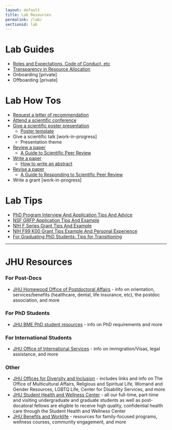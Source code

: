 ```yaml
---
layout: default
title: Lab Resources
permalink: /lab/
sectionid: lab
---
```


# Lab Guides

- [Roles and Expectations, Code of Conduct, etc](/assets/docs/lab_guide)
- [Transparency in Resource Allocation](/assets/docs/transparency)
- Onboarding [private]
- Offboarding [private]

# Lab How Tos
- [Request a letter of recommendation](https://livejohnshopkins-my.sharepoint.com/:w:/g/personal/jfan9_jh_edu/EYN1gCrqAC1Ek_0lMkb74tcB5UhWs-HXx5XKGkXR4R4sbg?e=BSUZ1D)
- [Attend a scientific conference](https://livejohnshopkins-my.sharepoint.com/:w:/g/personal/jfan9_jh_edu/EdVRK3qdKMJJlDL57aoggnwB_QOrsr4a3mjFmRv4zghqFQ?e=JQfMOj)
- [Give a scientific poster presentation](/assets/docs/give_a_scientific_poster_presentation)
  - [Poster template](https://livejohnshopkins-my.sharepoint.com/:u:/g/personal/jfan9_jh_edu/EQW2PwxG9C9DqWmFdkGvJXkBUqTDYxxzQo6m3Kz-QgBxoQ?e=ArjEXo)
- Give a scientific talk [work-in-progress]
  - Presentation theme
- [Review a paper](https://livejohnshopkins-my.sharepoint.com/:w:/g/personal/jfan9_jh_edu/EQw6uaR_5TJAiCSRwQdjhB4BUoEDCJvRJxCWH0u152wLHg?e=cPqKtV)
  - [A Guide to Scientific Peer Review](/blog/2020/03/23/a-guide-to-scientific-peer-review/)
- [Write a paper](/assets/docs/write_a_paper)
  - [How to write an abstract](/blog/2019/09/24/how-to-write-an-abstract/)
- [Revise a paper](/assets/docs/revise_a_paper)
  - [A Guide to Responding to Scientific Peer Review](/blog/2020/06/17/responding-to-scientific-peer-review/)
- Write a grant [work-in-progress]

# Lab Tips
- [PhD Program Interview And Application Tips And Advice](https://jef.works/blog/2018/02/26/phd-program-interview-and-application-tips-and-advice/)
- [NSF GRFP Application Tips And Example](https://jef.works/blog/2017/10/15/NSF-GRFP-application-tips-and-example/)
- [NIH F Series Grant Tips And Example](https://jef.works/blog/2017/10/19/NIH-F-series-grant-tips-and-example/)
- [NIH F99 K00 Grant Tips Example And Personal Experience](https://jef.works/blog/2018/10/31/NIH-F99-K00-grant-tips-example-and-personal-experience/)
- [For Graduating PhD Students: Tips for Transitioning](https://jef.works/blog/2020/01/23/phd-transition-tips/)

---

# JHU Resources
### For Post-Docs
- [JHU Homewood Office of Postdoctoral Affairs](http://postdoc.jhu.edu) - info on orientation, services/benefits (healthcare, dental, life insurance, etc), the postdoc association, and more

### For PhD Students
- [JHU BME PhD student resources](https://www.bme.jhu.edu/graduate/phd/resources/) - info on PhD requirements and more

### For International Students
- [JHU Office of International Services](https://ois.jhu.edu/) - info on immigration/Visas, legal assistance, and more

### Other
- [JHU Offices for Diversity and Inclusion](https://studentaffairs.jhu.edu/student-life/diversity-inclusion/) - includes links and info on The Office of Multicultural Affairs, Religious and Spiritual Life, Womand and Gender Resources, LGBTQ Life, Center for Disability Services, and more
- [JHU Student Health and Wellness Center](https://studentaffairs.jhu.edu/student-health/) - all our full-time, part-time and visiting undergraduate and graduate students as well as post-docatoral fellows are eligible to receive high quality, confidential health care through the Student Health and Wellness Center
- [JHU Benefits and Worklife](https://hr.jhu.edu/benefits-worklife/) - resources for family-focused programs, wellness courses, community engagement, and more

